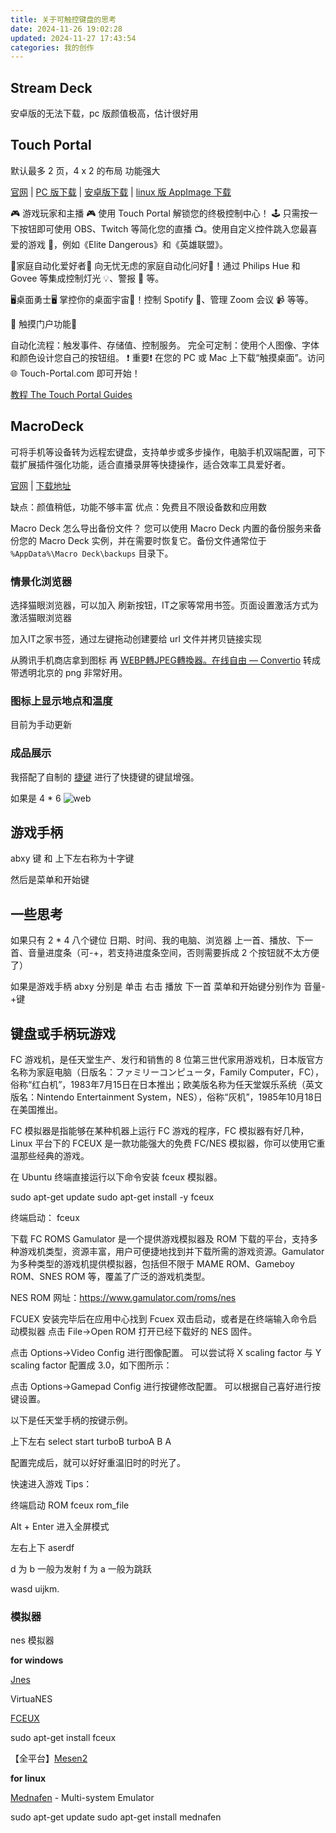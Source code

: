 ```yaml
---
title: 关于可触控键盘的思考
date: 2024-11-26 19:02:28
updated: 2024-11-27 17:43:54
categories: 我的创作
---
```


## Stream Deck

安卓版的无法下载，pc 版颜值极高，估计很好用

## Touch Portal

默认最多 2 页，4 x 2 的布局
功能强大

[官网](https://www.touch-portal.com) | [PC 版下载](https://www.touch-portal.com/downloads/TouchPortal_Setup_release.exe) | [安卓版下载](https://play.google.com/store/apps/details?id=rils.apps.touchportal) | [linux 版 AppImage 下载](https://www.touch-portal.com/downloads/releases/linux/TouchPortal.AppImage)

🎮 游戏玩家和主播 🎮
使用 Touch Portal 解锁您的终极控制中心！ 🕹️ 只需按一下按钮即可使用 OBS、Twitch 等简化您的直播 📺。使用自定义控件跳入您最喜爱的游戏 🎲，例如《Elite Dangerous》和《英雄联盟》。<!-- more -->

🏡家庭自动化爱好者🏡
向无忧无虑的家庭自动化问好👋！通过 Philips Hue 和 Govee 等集成控制灯光 💡、警报 🔔 等。

🖥️桌面勇士🖥️
掌控你的桌面宇宙🌌！控制 Spotify 🎵、管理 Zoom 会议 📹 等等。

🚀 触摸门户功能🚀

自动化流程：触发事件、存储值、控制服务。
完全可定制：使用个人图像、字体和颜色设计您自己的按钮组。
❗ 重要❗
在您的 PC 或 Mac 上下载“触摸桌面”。访问 🌐 Touch-Portal.com 即可开始！

[教程 The Touch Portal Guides](https://www.touch-portal.com/blog/post/tutorials/get_started_with_touch_portal.php)

## MacroDeck

可将手机等设备转为远程宏键盘，支持单步或多步操作，电脑手机双端配置，可下载扩展插件强化功能，适合直播录屏等快捷操作，适合效率工具爱好者。

[官网](https://macrodeck.org) | [下载地址](https://github.com/Macro-Deck-App/Macro-Deck/releases)

缺点：颜值稍低，功能不够丰富
优点：免费且不限设备数和应用数

Macro Deck 怎么导出备份文件？
您可以使用 Macro Deck 内置的备份服务来备份您的 Macro Deck 实例，并在需要时恢复它。备份文件通常位于 `%AppData%\Macro Deck\backups` 目录下。

### 情景化浏览器

选择猫眼浏览器，可以加入 刷新按钮，IT之家等常用书签。页面设置激活方式为激活猫眼浏览器

加入IT之家书签，通过左键拖动创建要给 url 文件并拷贝链接实现

从腾讯手机商店拿到图标 再 [WEBP轉JPEG轉換器。在线自由 — Convertio](https://convertio.co/zh/webp-jpeg/) 转成带透明北京的 png 非常好用。

### 图标上显示地点和温度

目前为手动更新

### 成品展示

我搭配了自制的 [捷键](http://acc8226.test.upcdn.net/) 进行了快捷键的键鼠增强。

如果是 4 * 6
![web](https://img.picgo.net/2024/11/27/web455b95ddf2269e92.webp)

## 游戏手柄

abxy 键 和 上下左右称为十字键

然后是菜单和开始键

## 一些思考

如果只有 2 * 4 八个键位
日期、时间、我的电脑、浏览器
上一首、播放、下一首、音量进度条（可-+，若支持进度条空间，否则需要拆成 2 个按钮就不太方便了）

如果是游戏手柄
abxy 分别是 单击 右击 播放 下一首
菜单和开始键分别作为 音量-+键

## 键盘或手柄玩游戏

FC 游戏机，是任天堂生产、发行和销售的 8 位第三世代家用游戏机，日本版官方名称为家庭电脑（日版名：ファミリーコンピュータ，Family Computer，FC），俗称“红白机”，1983年7月15日在日本推出；欧美版名称为任天堂娱乐系统（英文版名：Nintendo Entertainment System，NES），俗称“灰机”，1985年10月18日在美国推出。

FC 模拟器是指能够在某种机器上运行 FC 游戏的程序，FC 模拟器有好几种，Linux 平台下的 FCEUX 是一款功能强大的免费 FC/NES 模拟器，你可以使用它重温那些经典的游戏。

在 Ubuntu 终端直接运行以下命令安装 fceux 模拟器。

sudo apt-get update
sudo apt-get install -y fceux

终端启动：
fceux

下载 FC ROMS
Gamulator 是一个提供游戏模拟器及 ROM 下载的平台，支持多种游戏机类型，资源丰富，用户可便捷地找到并下载所需的游戏资源。Gamulator 为多种类型的游戏机提供模拟器，包括但不限于 MAME ROM、Gameboy ROM、SNES ROM 等，覆盖了广泛的游戏机类型。

NES ROM 网址：https://www.gamulator.com/roms/nes

FCUEX 安装完毕后在应用中心找到 Fcuex 双击启动，或者是在终端输入命令启动模拟器
点击 File->Open ROM 打开已经下载好的 NES 固件。

点击 Options->Video Config 进行图像配置。
可以尝试将 X scaling factor 与 Y scaling factor 配置成 3.0，如下图所示：

点击 Options->Gamepad Config 进行按键修改配置。
可以根据自己喜好进行按键设置。

以下是任天堂手柄的按键示例。

上下左右 select start turboB turboA B A

配置完成后，就可以好好重温旧时的时光了。

快速进入游戏 Tips：

终端启动 ROM
fceux rom_file

Alt + Enter 进入全屏模式

左右上下 aserdf

d 为 b 一般为发射
f 为 a 一般为跳跃

wasd uijkm.

### 模拟器

nes 模拟器

**for windows**

[Jnes](https://www.jabosoft.com/jnes) 

VirtuaNES

[FCEUX](https://fceux.com/web/home.html)

sudo apt-get install fceux

【全平台】[Mesen2](https://github.com/SourMesen/Mesen2/)

**for linux**

[Mednafen](https://mednafen.github.io/) - Multi-system Emulator

sudo apt-get update
sudo apt-get install mednafen
